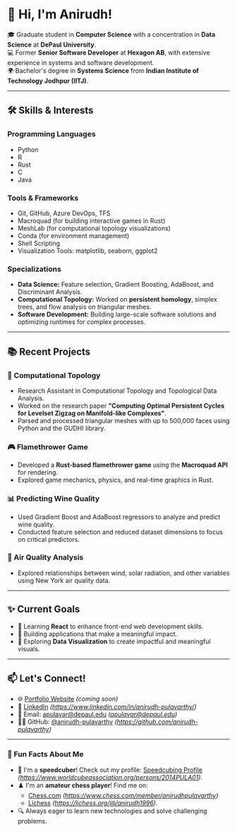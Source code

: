 # 👋 Hi, I'm Anirudh! 

🎓 Graduate student in **Computer Science** with a concentration in **Data Science** at **DePaul University**.  
💻 Former **Senior Software Developer** at **Hexagon AB**, with extensive experience in systems and software development.  
🌍 Bachelor's degree in **Systems Science** from **Indian Institute of Technology Jodhpur (IITJ)**.  

---

## 🛠 Skills & Interests

### **Programming Languages**
- Python
- R
- Rust
- C
- Java

### **Tools & Frameworks**
- Git, GitHub, Azure DevOps, TFS
- Macroquad (for building interactive games in Rust)
- MeshLab (for computational topology visualizations)
- Conda (for environment management)
- Shell Scripting
- Visualization Tools: matplotlib, seaborn, ggplot2

### **Specializations**
- **Data Science:** Feature selection, Gradient Boosting, AdaBoost, and Discriminant Analysis.
- **Computational Topology:** Worked on **persistent homology**, simplex trees, and flow analysis on triangular meshes.
- **Software Development:** Building large-scale software solutions and optimizing runtimes for complex processes.

---

## 📚 Recent Projects

### **🔢 Computational Topology**
- Research Assistant in Computational Topology and Topological Data Analysis.
- Worked on the research paper **"Computing Optimal Persistent Cycles for Levelset Zigzag on Manifold-like Complexes"**.
- Parsed and processed triangular meshes with up to 500,000 faces using Python and the GUDHI library.

### **🎮 Flamethrower Game**
- Developed a **Rust-based flamethrower game** using the **Macroquad API** for rendering.
- Explored game mechanics, physics, and real-time graphics in Rust.

### **📊 Predicting Wine Quality**
- Used Gradient Boost and AdaBoost regressors to analyze and predict wine quality.
- Conducted feature selection and reduced dataset dimensions to focus on critical predictors.

### **🌱 Air Quality Analysis**
- Explored relationships between wind, solar radiation, and other variables using New York air quality data.

---

## ✨ Current Goals

- 📖 Learning **React** to enhance front-end web development skills.
- 🌟 Building applications that make a meaningful impact.
- 🚀 Exploring **Data Visualization** to create impactful and meaningful visuals.

---

## 📫 Let's Connect!
- 🌐 [Portfolio Website](#) *(coming soon)*
- 💼 [LinkedIn](https://www.linkedin.com/in/anirudh-pulavarthy/) *(https://www.linkedin.com/in/anirudh-pulavarthy/)*
- 📧 Email: apulavar@depaul.edu *(apulavar@depaul.edu)*
- 🧑‍💻 GitHub: [@anirudh-pulavarthy](https://github.com/anirudh-pulavarthy) *(https://github.com/anirudh-pulavarthy)*

---

### 🌟 Fun Facts About Me
- 🧩 I'm a **speedcuber**! Check out my profile: [Speedcubing Profile](#) *(https://www.worldcubeassociation.org/persons/2014PULA01)*.
- ♟️ I'm an **amateur chess player**! Find me on:
  - [Chess.com](#) *(https://www.chess.com/member/anirudhpulavarthy)*
  - [Lichess](#) *(https://lichess.org/@/anirudh1996)*.
- 🔍 Always eager to learn new technologies and solve challenging problems.
